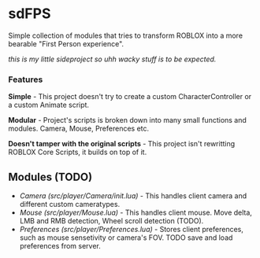 # sdFPS
Simple collection of modules that tries to transform ROBLOX into a more bearable "First Person experience".

*this is my little sideproject so uhh wacky stuff is to be expected.*

### Features
**Simple** - This project doesn't try to create a custom CharacterController or a custom Animate script. 

**Modular** - Project's scripts is broken down into many small functions and modules. Camera, Mouse, Preferences etc.

**Doesn't tamper with the original scripts** - This project isn't rewritting ROBLOX Core Scripts, it builds on top of it.

## Modules (TODO)
* *Camera (src/player/Camera/init.lua)* - This handles client camera and different custom cameratypes.
* *Mouse (src/player/Mouse.lua)* - This handles client mouse. Move delta, LMB and RMB detection, Wheel scroll detection (TODO).
* *Preferences (src/player/Preferences.lua)* - Stores client preferences, such as mouse sensetivity or camera's FOV. TODO save and load preferences from server.

